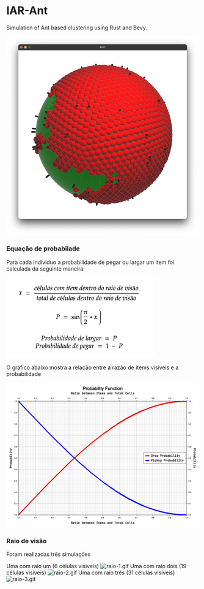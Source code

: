 # IAR-Ant

Simulation of Ant based clustering using Rust and Bevy.

![showcase.png](assets/img/showcase.png)

### Equação de probabilade

Para cada individuo a probabilidade de pegar ou largar um item foi calculada da seguinte maneira:

![equation.png](assets/img/equation.png)

O gráfico abaixo mostra a relação entre a razão de items visiveis e a probabilidade

![probability_function.png](assets/img/probability_function.png)

### Raio de visão

Foram realizadas três simulações

Uma com raio um (6 células visiveis)
![raio-1.gif](assets/gif/raio-1.gif)
Uma com raio dois (19 células visiveis)
![raio-2.gif](assets/gif/raio-2.gif)
Uma com raio três (31 células visiveis)
![raio-3.gif](assets/gif/raio-3.gif)

